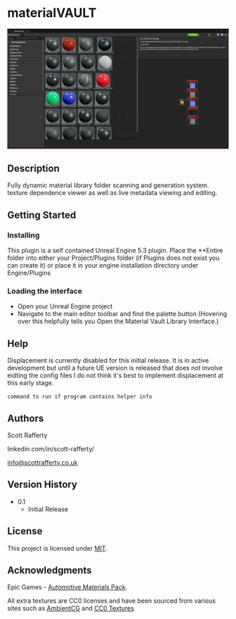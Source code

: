 # materialVAULT

![Plugin Window Interface](PluginThumbnail.png)

## Description

Fully dynamic material library folder scanning and generation system. texture dependence viewer as well as live metadata viewing and editing. 

## Getting Started

### Installing

This plugin is a self contained Unreal Engine 5.3 plugin. Place the **Entire folder into either your Project/Plugins folder (if Plugins does not exist you can create it) or place it in your engine installation directory under Engine/Plugins

### Loading the interface

* Open your Unreal Engine project
* Navigate to the main editor toolbar and find the palette button (Hovering over this helpfully tells you Open the Material Vault Library Interface.)

## Help

Displacement is currently disabled for this initial release. It is in active development but until a future UE version is released that does not involve eidting the config files I do not think it's best to implement displacement at this early stage. 
```
command to run if program contains helper info
```

## Authors


Scott Rafferty

linkedin.com/in/scott-rafferty/ 

info@scottrafferty.co.uk

## Version History

* 0.1
    * Initial Release

## License

This project is licensed under [MIT](License).

## Acknowledgments

Epic Games - [Automotive Materials Pack](https://www.unrealengine.com/id/login/api/login?client_id=43e2dea89b054198a703f6199bee6d5b&redirect_uri=https%3A%2F%2Fwww.unrealengine.com%2Fmarketplace%2Fen-US%2Fproduct%2Fautomotive-material-pack%3FsessionInvalidated%3Dtrue&prompt=pass_through). 

All extra textures are CC0 licenses and have been sourced from various sites such as [AmbientCG](https://ambientcg.com/) and [CC0 Textures](https://cc0-textures.com/)
